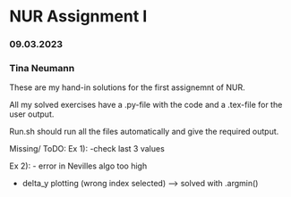# NUR Assignment I
### 09.03.2023
### Tina Neumann

These are my hand-in solutions for the first assignemnt of NUR.

All my solved exercises have a .py-file with the code and a .tex-file for the user output.

Run.sh should run all the files automatically and give the required output.


Missing/ ToDO:
Ex 1): -check last 3 values

Ex 2): - error in Nevilles algo too high
- delta_y plotting (wrong index selected) --> solved with .argmin()
